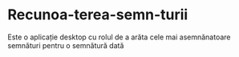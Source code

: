 # Recunoa-terea-semn-turii
Este o aplicație desktop cu rolul de a arăta cele mai asemnănatoare semnături pentru o semnătură dată
